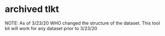 # archived tlkt

NOTE: As of 3/23/20 WHO changed the structure of the dataset. This tool kit will work for any dataset prior to 3/23/20